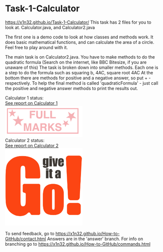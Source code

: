 # Task-1-Calculator
https://x1n32.github.io/Task-1-Calculator/ 
This task has 2 files for you to look at.
Calculator.java, and Calculator2.java

The first one is a demo code to look at how classes and methods work.
It does basic mathematical functions, and can calculate the area of a circle.
Feel free to play around with it.

The main task is on Calculator2.java.
You have to make methods to do the quadratic formula (Search on the internet, like BBC Bitesize, if you are unaware of this)
The task is broken down into smaller methods. Each one is a step to do the formula such as squaring b, 4AC, square root 4AC
At the bottom there are methods for positive and a negative answer, so put + - respectively.
To help the final method is called 'quadraticFormula' - just call the positive and negative answer methods to print the results out.

Calculator 1 status:<br/>
[See report on Calculator 1](calculator1Report.txt)<br/>
<img src="calculator1Status.jpg" width="50%" height="50%"><br/>
Calculator 2 status:<br/>
[See report on Calculator 2](calculator2Report.txt)<br/>
<img src="calculator2Status.jpg" width="50%" height="50%"><br/>

To send feedback, go to https://x1n32.github.io/How-to-GitHub/contact.html
Answers are in the 'answer' branch. For info on branching go to https://x1n32.github.io/How-to-GitHub/commands.html



